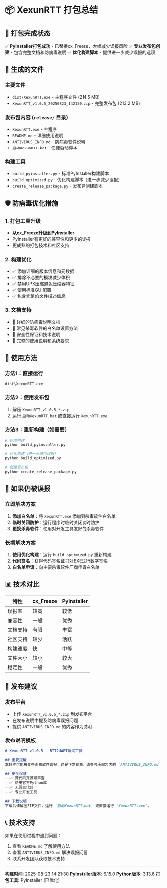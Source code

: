 # 📦 XexunRTT 打包总结

## 🎉 打包完成状态

✅ **PyInstaller打包成功** - 已替换cx_Freeze，大幅减少误报风险
✅ **专业发布包创建** - 包含完整文档和防病毒说明
✅ **优化构建脚本** - 提供进一步减少误报的选项

## 📁 生成的文件

### 主要文件
- `dist/XexunRTT.exe` - 主程序文件 (214.5 MB)
- `XexunRTT_v1.0.5_20250823_142130.zip` - 完整发布包 (213.2 MB)

### 发布包内容 (`release/` 目录)
- `XexunRTT.exe` - 主程序
- `README.md` - 详细使用说明
- `ANTIVIRUS_INFO.md` - 防病毒软件说明
- `启动XexunRTT.bat` - 便捷启动脚本

### 构建工具
- `build_pyinstaller.py` - 标准PyInstaller构建脚本
- `build_optimized.py` - 优化构建脚本（进一步减少误报）
- `create_release_package.py` - 发布包创建脚本

## 🛡️ 防病毒优化措施

### 1. 打包工具升级
- **从cx_Freeze升级到PyInstaller**
- PyInstaller有更好的兼容性和更少的误报
- 更成熟的打包技术和社区支持

### 2. 构建优化
- ✅ 添加详细的版本信息和元数据
- ✅ 排除不必要的模块减少体积
- ✅ 禁用UPX压缩避免压缩器特征
- ✅ 使用标准GUI配置
- ✅ 包含完整的文件描述信息

### 3. 文档支持
- 📝 详细的防病毒说明文档
- 📝 常见杀毒软件的白名单设置方法
- 📝 安全性保证和技术说明
- 📝 完整的使用说明和系统要求

## 🚀 使用方法

### 方法1：直接运行
```
dist\XexunRTT.exe
```

### 方法2：使用发布包
1. 解压 `XexunRTT_v1.0.5_*.zip`
2. 运行 `启动XexunRTT.bat` 或直接运行 `XexunRTT.exe`

### 方法3：重新构建（如需要）
```bash
# 标准构建
python build_pyinstaller.py

# 优化构建（进一步减少误报）
python build_optimized.py

# 创建发布包
python create_release_package.py
```

## 🔧 如果仍被误报

### 立即解决方案
1. **添加白名单**：将 `XexunRTT.exe` 添加到杀毒软件白名单
2. **临时关闭防护**：运行程序时临时关闭实时防护
3. **更换杀毒软件**：使用对开发工具友好的杀毒软件

### 长期解决方案
1. **使用优化构建**：运行 `build_optimized.py` 重新构建
2. **代码签名**：获得代码签名证书对EXE进行数字签名
3. **白名单申请**：向主要杀毒软件厂商申请白名单

## 📊 技术对比

| 特性 | cx_Freeze | PyInstaller |
|------|-----------|-------------|
| 误报率 | 较高 | 较低 |
| 兼容性 | 一般 | 优秀 |
| 文档支持 | 有限 | 丰富 |
| 社区支持 | 较少 | 活跃 |
| 构建速度 | 快 | 中等 |
| 文件大小 | 较小 | 较大 |
| 稳定性 | 一般 | 优秀 |

## 🎯 发布建议

### 发布平台
- 上传 `XexunRTT_v1.0.5_*.zip` 到发布平台
- 在发布说明中提及防病毒误报问题
- 提供 `ANTIVIRUS_INFO.md` 的内容作为说明

### 发布说明模板
```markdown
# XexunRTT v1.0.5 - RTT2UART调试工具

## 重要提醒
本软件可能被某些杀毒软件误报，这是正常现象。请参考压缩包内的 `ANTIVIRUS_INFO.md` 文件了解详情和解决方案。

## 安全保证
- ✅ 源代码开源可审查
- ✅ 使用官方Python库
- ✅ 无恶意代码
- ✅ 专业开发工具

## 下载说明
下载后请解压ZIP文件，运行 `启动XexunRTT.bat` 或直接运行 `XexunRTT.exe`。
```

## 📞 技术支持

如果在使用过程中遇到问题：
1. 查看 `README.md` 了解使用方法
2. 查看 `ANTIVIRUS_INFO.md` 解决误报问题
3. 联系开发团队获取技术支持

---

**构建时间**: 2025-08-23 14:21:30
**PyInstaller版本**: 6.15.0
**Python版本**: 3.13.6
**打包工具**: PyInstaller (已优化)
